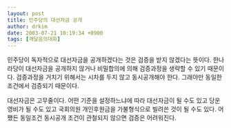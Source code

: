 ```yaml
---
layout: post
title: 민주당의 대선자금 공개
author: drkim
date: 2003-07-21 10:19:34 +0900
tags: [깨달음의대화]
---
```

민주당이 독자적으로 대선자금을 공개하겠다는 것은 검증을 받지 않겠다는 뜻이다. 한나라당이 대선자금을 공개하지 않거나 비밀합의에 의해 검증과정을 생략할 수 있기 때문이다. 검증과정을 거치기 위해서는 시차를 두지 않고 동시공개해야 한다. 그래야만 동일한 조건에서 검증되기 때문이다.
  

  
대선자금은 고무줄이다. 어떤 기준을 설정하느냐에 따라 대선자금이 될 수도 있고 당운영비가 될 수도 있고 국회의원 개인후원금을 가불형식으로 빌려쓴 것이 될 수도 있다. 어쨌든 동일조건 동시공개 조건이 관철되지 않으면 검증은 어려워진다.